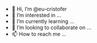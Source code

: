 - 👋 Hi, I’m @eu-cristofer
- 👀 I’m interested in ...
- 🌱 I’m currently learning ...
- 💞️ I’m looking to collaborate on ...
- 📫 How to reach me ...

<!---
eu-cristofer/eu-cristofer is a ✨ special ✨ repository because its `README.md` (this file) appears on your GitHub profile.
You can click the Preview link to take a look at your changes.
--->
